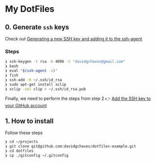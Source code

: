 # My DotFiles

## 0. Generate `ssh` keys

Check out [Generating a new SSH key and adding it to the ssh-agent](https://help.github.com/articles/generating-a-new-ssh-key-and-adding-it-to-the-ssh-agent)

### Steps

```sh
❯ ssh-keygen -t rsa -b 4096 -C "davidgchaves@gmail.com"
❯ bash
❯ eval "$(ssh-agent -s)"
❯ fish
❯ ssh-add -K ~/.ssh/id_rsa
❯ sudo apt-get install xclip
❯ xclip -sel clip < ~/.ssh/id_rsa.pub
```

Finally, we need to perform the steps from step 2 👉 [Add the SSH key to your GitHub account](https://help.github.com/articles/adding-a-new-ssh-key-to-your-github-account)

## 1. How to install

Follow these steps

```sh
❯ cd ~/projects
❯ git clone git@github.com:davidgchaves/dotfiles-example.git
❯ cd dotfiles
❯ cp ./gitconfig ~/.gitconfig
```
